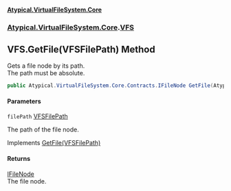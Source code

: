 #### [Atypical.VirtualFileSystem.Core](VirtualFileSystem.md 'VirtualFileSystem')
### [Atypical.VirtualFileSystem.Core](VirtualFileSystem.md#Atypical.VirtualFileSystem.Core 'Atypical.VirtualFileSystem.Core').[VFS](VFS.md 'Atypical.VirtualFileSystem.Core.VFS')

## VFS.GetFile(VFSFilePath) Method

Gets a file node by its path.  
The path must be absolute.

```csharp
public Atypical.VirtualFileSystem.Core.Contracts.IFileNode GetFile(Atypical.VirtualFileSystem.Core.VFSFilePath filePath);
```
#### Parameters

<a name='Atypical.VirtualFileSystem.Core.VFS.GetFile(Atypical.VirtualFileSystem.Core.VFSFilePath).filePath'></a>

`filePath` [VFSFilePath](VFSFilePath.md 'Atypical.VirtualFileSystem.Core.VFSFilePath')

The path of the file node.

Implements [GetFile(VFSFilePath)](IVirtualFileSystem.GetFile(VFSFilePath).md 'Atypical.VirtualFileSystem.Core.Contracts.IVirtualFileSystem.GetFile(Atypical.VirtualFileSystem.Core.VFSFilePath)')

#### Returns
[IFileNode](IFileNode.md 'Atypical.VirtualFileSystem.Core.Contracts.IFileNode')  
The file node.